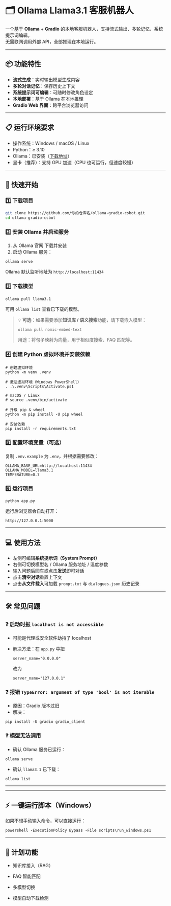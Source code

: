 # 🗂 Ollama Llama3.1 客服机器人

一个基于 **Ollama** + **Gradio** 的本地客服机器人，支持流式输出、多轮记忆、系统提示词编辑。  
无需联网调用外部 API，全部推理在本地运行。

---

## 📦 功能特性
- **流式生成**：实时输出模型生成内容
- **多轮对话记忆**：保存历史上下文
- **系统提示词可编辑**：可随时修改角色设定
- **本地部署**：基于 Ollama 在本地推理
- **Gradio Web 界面**：跨平台浏览器访问

---

## 📋 运行环境要求
- 操作系统：Windows / macOS / Linux
- Python：≥ 3.10
- Ollama：已安装（[下载地址](https://ollama.ai)）
- 显卡（推荐）：支持 GPU 加速（CPU 也可运行，但速度较慢）

---

## 🚀 快速开始

### 1️⃣ 下载项目
```bash
git clone https://github.com/你的仓库名/ollama-gradio-csbot.git
cd ollama-gradio-csbot
```

### 2️⃣ 安装 Ollama 并启动服务

1. 从 Ollama 官网 下载并安装
2. 启动 Ollama 服务：

```
ollama serve
```

Ollama 默认监听地址为 `http://localhost:11434`

### 3️⃣ 下载模型

```
ollama pull llama3.1
```

可用 `ollama list` 查看已下载的模型。

> 💡 **可选**：如果需要添加**知识库 / 语义搜索**功能，请下载嵌入模型：
>
> ```
> ollama pull nomic-embed-text
> ```
>
> 用途：将句子映射为向量，用于相似度搜索、FAQ 匹配等。

### 4️⃣ 创建 Python 虚拟环境并安装依赖

```
# 创建虚拟环境
python -m venv .venv

# 激活虚拟环境（Windows PowerShell）
. .\.venv\Scripts\Activate.ps1

# macOS / Linux
# source .venv/bin/activate

# 升级 pip & wheel
python -m pip install -U pip wheel

# 安装依赖
pip install -r requirements.txt
```

### 5️⃣ 配置环境变量（可选）

复制 `.env.example` 为 `.env`，并根据需要修改：

```
OLLAMA_BASE_URL=http://localhost:11434
OLLAMA_MODEL=llama3.1
TEMPERATURE=0.7
```

### 6️⃣ 运行项目

```
python app.py
```

运行后浏览器会自动打开：

```
http://127.0.0.1:5000
```

------

## 💻 使用方法

- 左侧可编辑**系统提示词（System Prompt）**
- 右侧可切换模型名 / Ollama 服务地址 / 温度参数
- 输入问题后回车或点击**发送**即可对话
- 点击**清空对话**重置上下文
- 点击**从文件载入**可加载 `prompt.txt` 与 `dialogues.json` 历史记录

------

## 🛠 常见问题

### ❓ 启动时报 `localhost is not accessible`

- 可能是代理或安全软件劫持了 localhost

- 解决方法：在 `app.py` 中把

  ```
  server_name="0.0.0.0"
  ```

  改为

  ```
  server_name="127.0.0.1"
  ```

### ❓ 报错 `TypeError: argument of type 'bool' is not iterable`

- 原因：Gradio 版本过旧
- 解决：

```
pip install -U gradio gradio_client
```

### ❓ 模型无法调用

- 确认 Ollama 服务已运行：

```
ollama serve
```

- 确认 `llama3.1` 已下载：

```
ollama list
```

------




------

## ⚡ 一键运行脚本（Windows）

如果不想手动输入命令，可以直接运行：

```
powershell -ExecutionPolicy Bypass -File scripts\run_windows.ps1
```

------

## 🔮 计划功能

- 知识库接入（RAG）
- FAQ 智能匹配
- 多模型切换

- 模型自动下载检测
